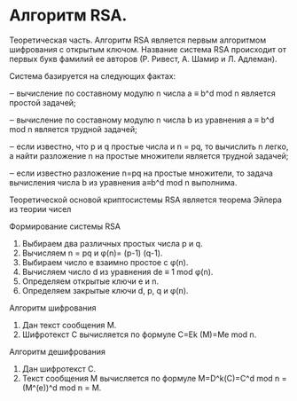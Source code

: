 # Алгоритм RSA.
Теоретическая часть.
Алгоритм RSA является первым алгоритмом шифрования с открытым ключом. Название система RSA происходит от первых букв фамилий ее авторов (Р. Ривест, А. Шамир и Л. Адлеман).

Система базируется на следующих фактах:

  ‒ вычисление по составному модулю n числа a ≡ b^d mod n является простой задачей;
  
  ‒ вычисление по составному модулю n числа b из уравнения a ≡ b^d mod n является трудной задачей;
  
  ‒ если известно, что p и q простые числа и n = pq, то вычислить n легко, а найти разложение n на простые множители является трудной задачей;
  
  ‒ если известно разложение n=pq на простые множители, то задача вычисления числа b из уравнения a≡b^d mod n выполнима.
  
Теоретической основой криптосистемы RSA является теорема Эйлера из теории чисел

Формирование системы RSA
1. Выбираем два различных простых числа p и q.
2. Вычисляем n = pq и φ(n)= (p-1) (q-1).
3. Выбираем число e взаимно простое с φ(n).
4. Вычисляем число d из уравнения de ≡ 1 mod φ(n).
5. Определяем открытые ключи e и n.
6. Определяем закрытые ключи d, p, q и φ(n).

Алгоритм шифрования
1. Дан текст сообщения М.
2. Шифротекст C вычисляется по формуле C=Ek
(M)=Me mod n.

Алгоритм дешифрования
1. Дан шифротекст C.
2. Текст сообщения M вычисляется по формуле M=D^k(C)=C^d mod n = (M^(e))^d mod n = M.
